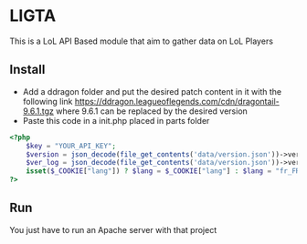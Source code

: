 # LIGTA
This is a LoL API Based module that aim to gather data on LoL Players
## Install
- Add a ddragon folder and put the desired patch content in it with the following link https://ddragon.leagueoflegends.com/cdn/dragontail-9.6.1.tgz where 9.6.1 can be replaced by the desired version
- Paste this code in a init.php placed in parts folder
```PHP
<?php
	$key = "YOUR_API_KEY";
	$version = json_decode(file_get_contents('data/version.json'))->version;
	$ver_log = json_decode(file_get_contents('data/version.json'))->ver_log;
	isset($_COOKIE["lang"]) ? $lang = $_COOKIE["lang"] : $lang = "fr_FR"; 
?>
```
## Run
You just have to run an Apache server with that project
